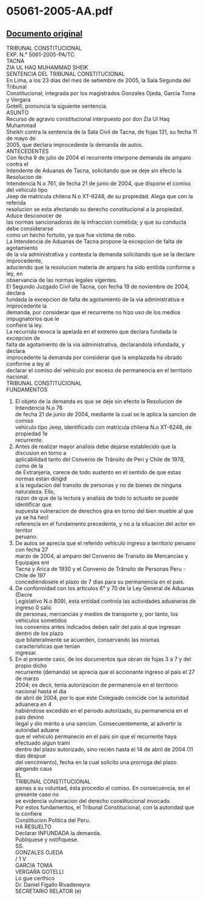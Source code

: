 
05061-2005-AA.pdf
=================
  
[Documento original](https://tc.gob.pe/jurisprudencia/2007/05061-2005-AA.pdf)  
---  
TRIBUNAL CONSTITUCIONAL  
EXP. N.° 5061-2005-PA/TC  
TACNA  
ZIA UL HAQ MUHAMMAD SHEIK  
SENTENCIA DEL TRIBUNAL CONSTITUCIONAL  
En Lima, a los 23 dias del mes de setiembre de 2005, la Sala Segunda del Tribunal  
Constitucional, integrada por los magistrados Gonzales Ojeda, Garcia Toma y Vergara  
Gotelli, pronuncia la siguiente sentencia.  
ASUNTO  
Recurso de agravio constitucional interpuesto por don Zia Ul Haq Muhammad  
Sheikh contra la sentencia de la Sala Civil de Tacna, de fojas 131, su fecha 11 de mayo de  
2005, que declara improcedente la demanda de autos.  
ANTECEDENTES  
Con fecha 9 de julio de 2004 el recurrente interpone demanda de amparo contra el  
Intendente de Aduanas de Tacna, solicitando que se deje sin efecto la Resolucion de  
Intendencia N.o 761, de fecha 21 de junio de 2004, que dispone el comiso del vehiculo tipo  
Jeep de matricula chilena N.o XT-6248, de su propiedad. Alega que con la referida  
resolucion se esta afectando su derecho constitucional a la propiedad. Aduce desconocer de  
las normas sancionadoras de la infraccion cometida; y que su conducta debe considerarse  
como un hecho fortuito, ya que fue victima de robo.  
La Intendencia de Aduanas de Tacna propone la excepcion de falta de agotamiento  
de la via administrativa y contesta la demanda solicitando que se la declare improcedente,  
aduciendo que la resolucion materia de amparo ha sido emitida conforme a ley, en  
observancia de las normas legales vigentes.  
El Segundo Juzgado Civil de Tacna, con fecha 19 de noviembre de 2004, declara  
fundada la excepcion de falta de agotamiento de la via administrativa e improcedente la  
demanda, por considerar que el recurrente no hizo uso de los medios impugnatorios que le  
confiere la ley.  
La recurrida revoca la apelada en el extremo que declara fundada la excepcion de  
falta de agotamiento de la via administrativa, declarandola infundada, y declara  
improcedente la demanda por considerar que la emplazada ha obrado conforme a ley al  
declarar el comiso del vehiculo por exceso de permanencia en el territorio nacional.  
TRIBUNAL CONSTITUCIONAL  
FUNDAMENTOS  
1. El objeto de la demanda es que se deje sin efecto la Resolucion de Intendencia N.o 76  
de fecha 21 de junio de 2004, mediante la cual se le aplica la sancion de comiso  
vehiculo tipo Jeep, identificado con matricula chilena N.o XT-6248, de propiedad 1e  
recurrente.  
2. Antes de realizar mayor analisis debe dejarse establecido que la discusion en torno a  
aplicabilidad tanto del Convenio de Trânsito de Peri y Chile de 1978, como de la  
de Extranjeria, carece de todo sustento en el sentido de que estas normas estan dirigid  
a la regulacion del transito de personas y no de bienes de ninguna naturaleza. Ello,  
razon de que de la lectura y analisis de todo lo actuado se puede identificar que  
supuesta vulneracion de derechos gira en torno del bien mueble al que ya se ha hecl  
referencia en el fundamento precedente, y no a la situacion del actor en territor  
peruano.  
3. De autos se aprecia que el referido vehiculo ingreso a territorio peruano con fecha 27  
marzo de 2004, al amparo del Convenio de Transito de Mercancias y Equipajes ent  
Tacna y Arica de 1930 y el Convenio de Trânsito de Personas Peru - Chile de 197  
concediéndosele el plazo de 7 dias para su permanencia en el pais.  
4. De conformidad con los articulos 6° y 70 de la Ley General de Aduanas (Decre  
Legislativo N.o 809), esta entidad controla las actividades aduaneras de ingreso 0 salic  
de personas, mercancias y medios de transporte y, por tanto, los vehiculos sometidos  
los convenios antes indicados deben salir del pais al que ingresan dentro de los plazo  
que bilateralmente se acuerden, conservando las mismas caracteristicas que tenian  
ingresar.  
5. En el presente caso, de los documentos que obran de fojas 3 a 7 y del propio dicho  
recurrente (demanda) se aprecia que el accionante ingreso al pais el 27 de marzo  
2004; es decir, tenia autorizacion de permanencia en el territorio nacional hasta el dia  
de abril de 2004, por lo que este Colegiado coincide con la autoridad aduanera en 4  
habiéndose excedido en el periodo autorizado, su permanencia en el pais devino  
ilegal y dio mérito a una sancion. Consecuentemente, al advertir la autoridad aduane  
que el vehiculo permanecio en el pais sin que el recurrente haya efectuado algun trami  
dentro del plazo autorizado, sino recién hasta el 14 de abril de 2004 (11 dias despue  
del vencimiento), fecha en la cual solicito una prorroga del plazo alegando caus  
EL  
TRIBUNAL CONSTITUCIONAL  
ajenas a su voluntad, ésta procedio al comiso. En consecuencia, en el presente caso no  
se evidencia vulneracion del derecho constitucional invocado.  
Por estos fundamentos, el Tribunal Constitucional, con la autoridad que le confiere  
Constitucion Politica del Peru.  
HA RESUELTO  
Declarar INFUNDADA la demanda.  
Publiquese y notifiquese.  
SS.  
GONZALES OJEDA  
/ 1 V  
GARCIA TOMA  
VERGARA GOTELLI  
Lo gue certhico  
Dr. Daniel Figallo Rivadeneyra  
SECRETARIO RELATOR (e)